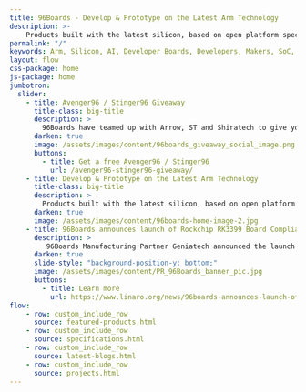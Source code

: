 ```yaml
---
title: 96Boards - Develop & Prototype on the Latest Arm Technology
description: >-
    Products built with the latest silicon, based on open platform specifications for developers, makers and businesses
permalink: "/"
keywords: Arm, Silicon, AI, Developer Boards, Developers, Makers, SoC, Consumer, IoT, Enterprise
layout: flow
css-package: home
js-package: home
jumbotron:
  slider:
    - title: Avenger96 / Stinger96 Giveaway
      title-class: big-title
      description: >
        96Boards have teamed up with Arrow, ST and Shiratech to give you the chance to get a free Avenger96 or Stinger96. This is an online campaign dedicated to Arrow's 96Boards products, main and mezzanine, around STM's MP1 96Boards.
      darken: true
      image: /assets/images/content/96boards_giveaway_social_image.png
      buttons:
        - title: Get a free Avenger96 / Stinger96
          url: /avenger96-stinger96-giveaway/
    - title: Develop & Prototype on the Latest Arm Technology
      title-class: big-title
      description: >
        Products built with the latest silicon, based on open platform specifications for developers, makers and businesses
      darken: true
      image: /assets/images/content/96boards-home-image-2.jpg
    - title: 96Boards announces launch of Rockchip RK3399 Board Compliant with 96Boards SOM specification
      description: >
         96Boards Manufacturing Partner Geniatech announced the launch of another Rockchip RK3399 Board and Carrier Board
      darken: true
      slide-style: "background-position-y: bottom;"
      image: /assets/images/content/PR_96Boards_banner_pic.jpg
      buttons:
        - title: Learn more
          url: https://www.linaro.org/news/96boards-announces-launch-of-rockchip-rk3399-som-board/
flow:
    - row: custom_include_row
      source: featured-products.html
    - row: custom_include_row
      source: specifications.html
    - row: custom_include_row
      source: latest-blogs.html
    - row: custom_include_row
      source: projects.html
---
```

